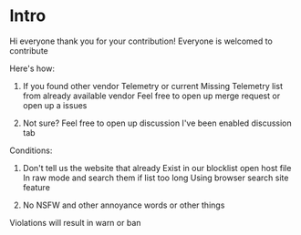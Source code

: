 # Intro

Hi everyone thank you for your contribution!
Everyone is welcomed to contribute

Here's how:
1. If you found other vendor Telemetry or current
Missing Telemetry list from already available vendor
Feel free to open up merge request or open up a issues

2. Not sure?
Feel free to open up discussion
I've been enabled discussion tab 

Conditions:
1. Don't tell us the website that already
Exist in our blocklist open host file
In raw mode and search them if list too long
Using browser search site feature

2. No NSFW and other annoyance words or other things

Violations will result in warn or ban
